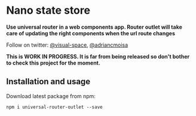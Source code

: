 # Nano state store

**Use universal router in a web components app. Router outlet will take care of updating the right components when the url route changes**

Follow on twitter: [@visual-space](https://twitter.com/visual_space), [@adriancmoisa](https://twitter.com/adriancmoisa)

**This is WORK IN PROGRESS. It is far from being released so don't bother to check this project for the moment.**

## Installation and usage

Download latest package from npm: 

    npm i universal-router-outlet --save
